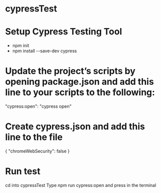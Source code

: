 # cypressTest

# Setup Cypress Testing Tool

- npm init
- npm install --save-dev cypress

# Update the project’s scripts by opening package.json and add this line to your scripts to the following:

"cypress:open": "cypress open"

# Create cypress.json and add this line to the file

{ "chromeWebSecurity": false }

# Run test
cd into cypressTest
Type npm run cypress:open and press in the terminal






